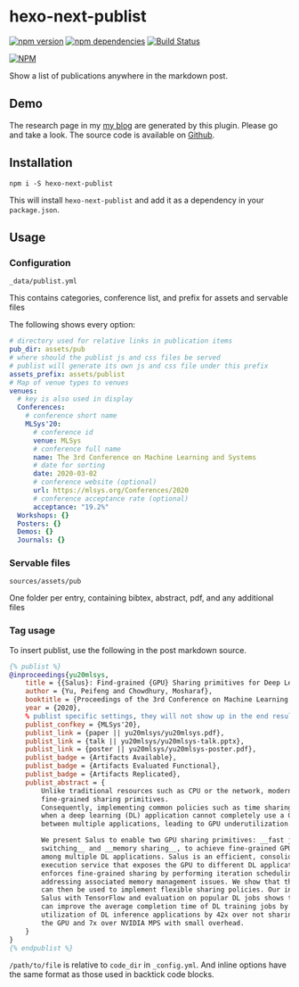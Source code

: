 # hexo-next-publist

[![npm version](https://badge.fury.io/js/hexo-next-publist.svg)](https://badge.fury.io/js/hexo-next-publist)
[![npm dependencies](https://david-dm.org/Aetf/hexo-next-publist.svg)](https://david-dm.org/Aetf/hexo-next-publist)
[![Build Status](https://travis-ci.org/Aetf/hexo-next-publist.svg?branch=master)](https://travis-ci.org/Aetf/hexo-next-publist)

[![NPM](https://nodei.co/npm/hexo-next-publist.png)](https://npmjs.org/package/hexo-next-publist)

Show a list of publications anywhere in the markdown post.

## Demo

The research page in my [my blog](https://unlimited-code.works/research) are generated by this plugin. Please go and take a look.
The source code is available on [Github](https://github.com/Aetf/Aetf.github.io).

## Installation

`npm i -S hexo-next-publist`

This will install `hexo-next-publist` and add it as a dependency in your `package.json`.

## Usage

### Configuration

`_data/publist.yml`

This contains categories, conference list, and prefix for assets and servable files

The following shows every option:

```yaml
# directory used for relative links in publication items
pub_dir: assets/pub
# where should the publist js and css files be served
# publist will generate its own js and css file under this prefix
assets_prefix: assets/publist
# Map of venue types to venues
venues:
  # key is also used in display
  Conferences:
    # conference short name
    MLSys'20:
      # conference id
      venue: MLSys
      # conference full name
      name: The 3rd Conference on Machine Learning and Systems
      # date for sorting
      date: 2020-03-02
      # conference website (optional)
      url: https://mlsys.org/Conferences/2020
      # conference acceptance rate (optional)
      acceptance: "19.2%"
  Workshops: {}
  Posters: {}
  Demos: {}
  Journals: {}
```

### Servable files

`sources/assets/pub`

One folder per entry, containing bibtex, abstract, pdf, and any additional files

### Tag usage

To insert publist, use the following in the post markdown source.

```bibtex
{% publist %}
@inproceedings{yu20mlsys,
    title = {{Salus}: Find-grained {GPU} Sharing primitives for Deep Learning Applications},
    author = {Yu, Peifeng and Chowdhury, Mosharaf},
    booktitle = {Proceedings of the 3rd Conference on Machine Learning and Systems},
    year = {2020},
    % publist specific settings, they will not show up in the end result
    publist_confkey = {MLSys'20},
    publist_link = {paper || yu20mlsys/yu20mlsys.pdf},
    publist_link = {talk || yu20mlsys/yu20mlsys-talk.pptx},
    publist_link = {poster || yu20mlsys/yu20mlsys-poster.pdf},
    publist_badge = {Artifacts Available},
    publist_badge = {Artifacts Evaluated Functional},
    publist_badge = {Artifacts Replicated},
    publist_abstract = {
        Unlike traditional resources such as CPU or the network, modern GPUs do not natively support
        fine-grained sharing primitives.
        Consequently, implementing common policies such as time sharing and preemption are expensive. Worse,
        when a deep learning (DL) application cannot completely use a GPU's resources, the GPU cannot be efficiently shared
        between multiple applications, leading to GPU underutilization.

        We present Salus to enable two GPU sharing primitives: __fast job
        switching__ and __memory sharing__, to achieve fine-grained GPU sharing
        among multiple DL applications. Salus is an efficient, consolidated
        execution service that exposes the GPU to different DL applications, and it
        enforces fine-grained sharing by performing iteration scheduling and
        addressing associated memory management issues. We show that these primitives
        can then be used to implement flexible sharing policies. Our integration of
        Salus with TensorFlow and evaluation on popular DL jobs shows that Salus
        can improve the average completion time of DL training jobs by 3.19x, GPU utilization for hyper-parameter tuning by 2.38x, and GPU
        utilization of DL inference applications by 42x over not sharing
        the GPU and 7x over NVIDIA MPS with small overhead.
    }
}
{% endpublist %}
```

`/path/to/file` is relative to `code_dir` in `_config.yml`.
And inline options have the same format as those used in backtick code blocks.
